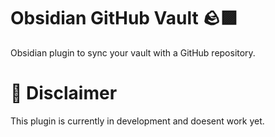 # Obsidian GitHub Vault 🪨🟪
Obsidian plugin to sync your vault with a GitHub repository.
# 🚧 Disclaimer
This plugin is currently in development and doesent work yet.
